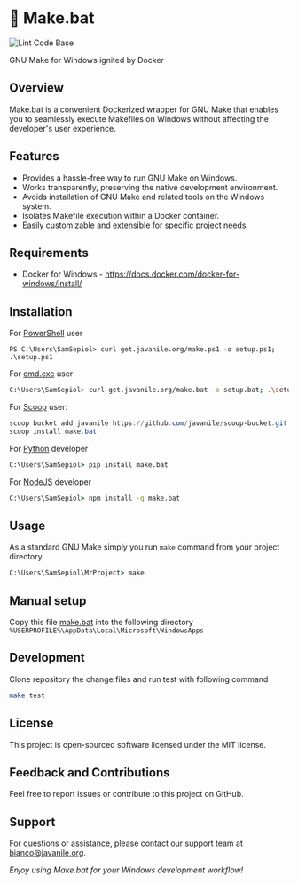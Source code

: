# 🐃 Make.bat

![Lint Code Base](https://github.com/javanile/make.bat/workflows/Lint%20Code%20Base/badge.svg)

GNU Make for Windows ignited by Docker

## Overview

Make.bat is a convenient Dockerized wrapper for GNU Make that enables you to seamlessly execute Makefiles on Windows without affecting the developer's user experience.

## Features

* Provides a hassle-free way to run GNU Make on Windows.
* Works transparently, preserving the native development environment.
* Avoids installation of GNU Make and related tools on the Windows system.
* Isolates Makefile execution within a Docker container.
* Easily customizable and extensible for specific project needs.

## Requirements

* Docker for Windows - <https://docs.docker.com/docker-for-windows/install/> 

## Installation

For [PowerShell](https://en.wikipedia.org/wiki/PowerShell) user

```shell
PS C:\Users\SamSepiol> curl get.javanile.org/make.ps1 -o setup.ps1; .\setup.ps1
```

For [cmd.exe](https://en.wikipedia.org/wiki/Cmd.exe) user

```sh
C:\Users\SamSepiol> curl get.javanile.org/make.bat -o setup.bat; .\setup.bat
```

For [Scoop](https://scoop.sh/) user:

```powershell
scoop bucket add javanile https://github.com/javanile/scoop-bucket.git
scoop install make.bat
```

For [Python](https://pypi.org/project/make.bat) developer

```cmd
C:\Users\SamSepiol> pip install make.bat
```

For [NodeJS](https://www.npmjs.com/package/make.bat) developer 

```cmd
C:\Users\SamSepiol> npm install -g make.bat
```

## Usage

As a standard GNU Make simply you run `make` command from your project directory  

```cmd
C:\Users\SamSepiol\MrProject> make 
```

## Manual setup

Copy this file [make.bat](https://raw.githubusercontent.com/javanile/make.bat/master/make.bat) into the following directory `%USERPROFILE%\AppData\Local\Microsoft\WindowsApps`

## Development

Clone repository the change files and run test with following command

```bash
make test
```

## License

This project is open-sourced software licensed under the MIT license.

## Feedback and Contributions

Feel free to report issues or contribute to this project on GitHub.

## Support

For questions or assistance, please contact our support team at bianco@javanile.org.

*Enjoy using Make.bat for your Windows development workflow!*

